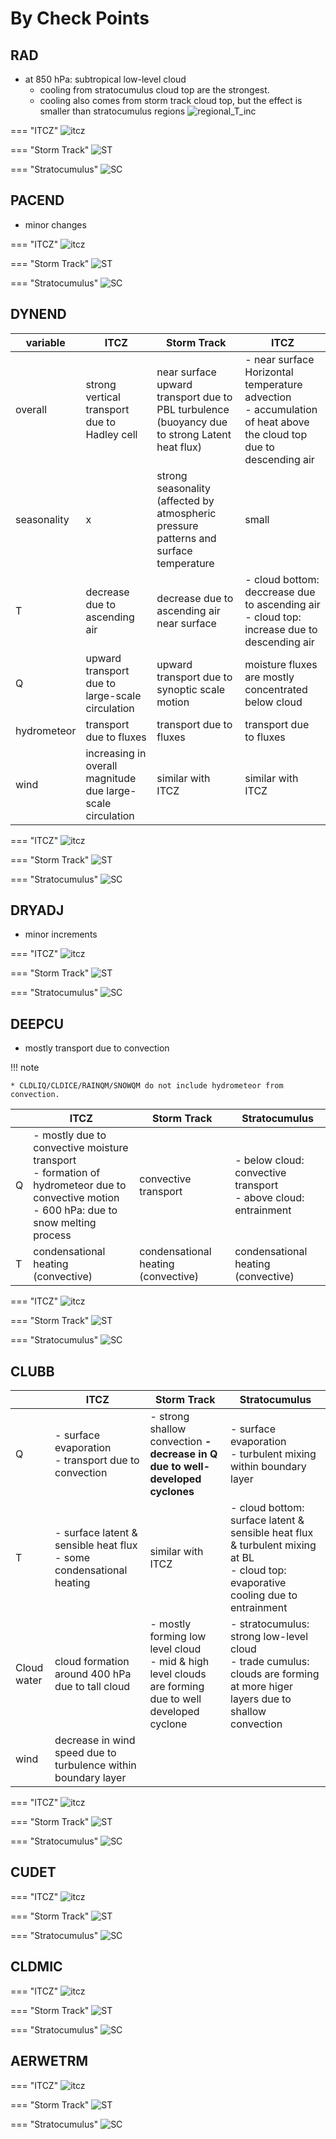 # By Check Points

## RAD

* at 850 hPa: subtropical low-level cloud
    - cooling from stratocumulus cloud top are the strongest.
    - cooling also comes from storm track cloud top, but the effect is smaller than stratocumulus regions
![regional_T_inc](../01_global/img/RAD_T_regional.png)




=== "ITCZ"
    ![itcz](img/All_profiles_by_variable_and_region_in_one_page-0.png)    

=== "Storm Track"
    ![ST](img/All_profiles_by_variable_and_region_in_one_page-9.png)    

=== "Stratocumulus"
    ![SC](img/All_profiles_by_variable_and_region_in_one_page-18.png)    

## PACEND

* minor changes

=== "ITCZ"
    ![itcz](img/All_profiles_by_variable_and_region_in_one_page-1.png)

=== "Storm Track"
    ![ST](img/All_profiles_by_variable_and_region_in_one_page-10.png)

=== "Stratocumulus"
    ![SC](img/All_profiles_by_variable_and_region_in_one_page-19.png) 

## DYNEND

|  variable    | ITCZ | Storm Track | ITCZ |
|--------------|------|-------------|------|
| overall      | strong vertical transport due to Hadley cell | near surface upward transport due to PBL turbulence (buoyancy due to strong Latent heat flux) | - near surface Horizontal temperature advection <br> - accumulation of heat above the cloud top due to descending air |
| seasonality  | x    | strong seasonality <br> (affected by atmospheric pressure patterns and surface temperature | small  |
| T            | decrease due to ascending air | decrease due to ascending air near surface | - cloud bottom: deccrease due to ascending air <br> - cloud top: increase due to descending air |
| Q    | upward transport due to large-scale circulation | upward transport due to synoptic scale motion | moisture fluxes are mostly concentrated below cloud |
| hydrometeor | transport due to fluxes |transport due to fluxes |transport due to fluxes |
| wind | increasing in overall magnitude due large-scale circulation | similar with ITCZ | similar with ITCZ | 


=== "ITCZ"
    ![itcz](img/All_profiles_by_variable_and_region_in_one_page-2.png)

=== "Storm Track"
    ![ST](img/All_profiles_by_variable_and_region_in_one_page-11.png)

=== "Stratocumulus"
    ![SC](img/All_profiles_by_variable_and_region_in_one_page-20.png) 

## DRYADJ

* minor increments

=== "ITCZ"
    ![itcz](img/All_profiles_by_variable_and_region_in_one_page-3.png)

=== "Storm Track"
    ![ST](img/All_profiles_by_variable_and_region_in_one_page-12.png)

=== "Stratocumulus"
    ![SC](img/All_profiles_by_variable_and_region_in_one_page-21.png) 

## DEEPCU

* mostly transport due to convection

!!! note

    * CLDLIQ/CLDICE/RAINQM/SNOWQM do not include hydrometeor from convection.


|    | ITCZ | Storm Track | Stratocumulus |
|----|------|-------------|---------------|
| Q  |- mostly due to convective moisture transport <br>- formation of hydrometeor due to convective motion<br>- 600 hPa: due to snow melting process| convective transport | - below cloud: convective transport<br> - above cloud: entrainment|
| T  | condensational heating (convective) |  condensational heating (convective) | condensational heating (convective) |




=== "ITCZ"
    ![itcz](img/All_profiles_by_variable_and_region_in_one_page-4.png)

=== "Storm Track"
    ![ST](img/All_profiles_by_variable_and_region_in_one_page-13.png)

=== "Stratocumulus"
    ![SC](img/All_profiles_by_variable_and_region_in_one_page-22.png) 

## CLUBB

| | ITCZ | Storm Track | Stratocumulus |
|---|----|----|----|
| Q | - surface evaporation<br> - transport due to convection| - strong shallow convection <b> - decrease in Q due to well-developed cyclones | - surface evaporation <br> - turbulent mixing within boundary layer|
| T | - surface latent & sensible heat flux <br> - some condensational heating | similar with ITCZ | - cloud bottom: surface latent & sensible heat flux & turbulent mixing at BL<br> - cloud top: evaporative cooling due to entrainment
| Cloud water | cloud formation around 400 hPa due to tall cloud | - mostly forming low level cloud<br> - mid & high level clouds are forming due to well developed cyclone | - stratocumulus: strong low-level cloud <br> - trade cumulus: clouds are forming at more higer layers due to shallow convection |
| wind | decrease in wind speed due to turbulence within boundary layer ||| 


=== "ITCZ"
    ![itcz](img/All_profiles_by_variable_and_region_in_one_page-5.png)

=== "Storm Track"
    ![ST](img/All_profiles_by_variable_and_region_in_one_page-14.png)

=== "Stratocumulus"
    ![SC](img/All_profiles_by_variable_and_region_in_one_page-23.png) 

## CUDET
=== "ITCZ"
    ![itcz](img/All_profiles_by_variable_and_region_in_one_page-6.png)

=== "Storm Track"
    ![ST](img/All_profiles_by_variable_and_region_in_one_page-15.png)

=== "Stratocumulus"
    ![SC](img/All_profiles_by_variable_and_region_in_one_page-24.png) 

## CLDMIC
=== "ITCZ"
    ![itcz](img/All_profiles_by_variable_and_region_in_one_page-7.png)

=== "Storm Track"
    ![ST](img/All_profiles_by_variable_and_region_in_one_page-16.png)

=== "Stratocumulus"
    ![SC](img/All_profiles_by_variable_and_region_in_one_page-25.png) 

## AERWETRM
=== "ITCZ"
    ![itcz](img/All_profiles_by_variable_and_region_in_one_page-8.png)

=== "Storm Track"
    ![ST](img/All_profiles_by_variable_and_region_in_one_page-17.png)

=== "Stratocumulus"
    ![SC](img/All_profiles_by_variable_and_region_in_one_page-26.png) 
